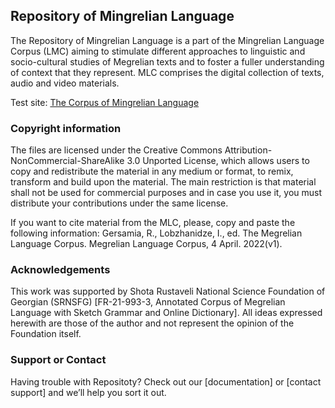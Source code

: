 ## Repository of Mingrelian Language

The Repository of Mingrelian Language is a part of the Mingrelian Language Corpus (LMC) aiming to stimulate different approaches to linguistic and socio-cultural studies of Megrelian texts and to foster a fuller understanding of context that they represent. MLC comprises the digital collection of texts, audio and video materials.

Test site: [The Corpus of Mingrelian Language](https://irinalobzhanidze.com/megrelian/index1.html)

### Copyright information
The files are licensed under the Creative Commons Attribution-NonCommercial-ShareAlike 3.0 Unported License, which allows users to copy and redistribute the material in any medium or format, to remix, transform and build upon the material. The main restriction is that material shall not be used for commercial purposes and in case you use it, you must distribute your contributions under the same license.

If you want to cite material from the MLC, please, copy and paste the following information: Gersamia, R., Lobzhanidze, I., ed. The Megrelian Language Corpus. Megrelian Language Corpus, 4 April. 2022(v1).

### Acknowledgements

This work was supported by Shota Rustaveli National Science Foundation of Georgian (SRNSFG) [FR-21-993-3, Annotated Corpus of Megrelian Language with Sketch Grammar and Online Dictionary]. All ideas expressed herewith are those of the author and not represent the opinion of the Foundation itself.

### Support or Contact

Having trouble with Repositoty? Check out our [documentation] or [contact support] and we’ll help you sort it out.
